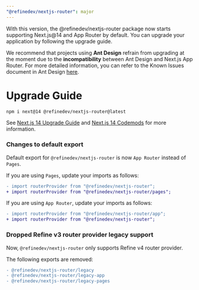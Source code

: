 ```yaml
---
"@refinedev/nextjs-router": major
---
```


With this version, the @refinedev/nextjs-router package now starts supporting Next.js@14 and App Router by default. You can upgrade your application by following the upgrade guide.

We recommend that projects using **Ant Design** refrain from upgrading at the moment due to the **incompatibility** between Ant Design and Next.js App Router. For more detailed information, you can refer to the Known Issues document in Ant Design [here](https://refine.dev/docs/ui-integrations/ant-design/introduction/#known-issues).

# Upgrade Guide

```bash
npm i next@14 @refinedev/nextjs-router@latest
```

See [Next.js 14 Upgrade Guide](https://nextjs.org/docs/pages/building-your-application/upgrading/version-14) and [Next.js 14 Codemods](https://nextjs.org/docs/pages/building-your-application/upgrading/codemods#nextjs-codemods) for more information.

### Changes to default export

Default export for `@refinedev/nextjs-router` is now `App Router` instead of `Pages`.

If you are using `Pages`, update your imports as follows:

```diff
- import routerProvider from "@refinedev/nextjs-router";
+ import routerProvider from "@refinedev/nextjs-router/pages";
```

If you are using `App Router`, update your imports as follows:

```diff
- import routerProvider from "@refinedev/nextjs-router/app";
+ import routerProvider from "@refinedev/nextjs-router";
```

### Dropped Refine v3 router provider legacy support

Now, `@refinedev/nextjs-router` only supports Refine v4 router provider.

The following exports are removed:

```diff
- @refinedev/nextjs-router/legacy
- @refinedev/nextjs-router/legacy-app
- @refinedev/nextjs-router/legacy-pages
```
